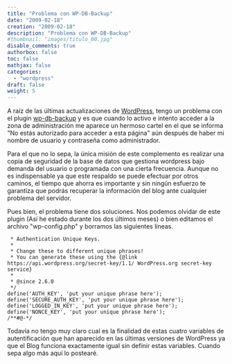 ```yaml
---
title: "Problema con WP-DB-Backup"
date: "2009-02-18"
creation: "2009-02-18"
description: "Problema con WP-DB-Backup"
#thumbnail: "images/titulo_00.jpg"
disable_comments: true
authorbox: false
toc: false
mathjax: false
categories:
  - "wordpress"
draft: false
weight: 5
---
```


A raíz de las últimas actualizaciones de [WordPress][1], tengo un problema con el plugin [wp-db-backup][2] y es que cuando lo activo e intento acceder a la zona de administración me aparece un hermoso cartel en el que se informa "No estás autorizado para acceder a esta página" aún después de haber mi nombre de usuario y contraseña como administrador.

Para el que no lo sepa, la única misión de este complemento es realizar una copia de seguridad de la base de datos que gestiona wordpress bajo demanda del usuario o programada con una cierta frecuencia. Aunque no es indispensable ya que este respaldo se puede efectuar por otros caminos, el tiempo que ahorra es importante y sin ningún esfuerzo te garantiza que podrás recuperar la información del blog ante cualquier problema del servidor.

Pues bien, el problema tiene dos soluciones. Nos podemos olvidar de este plugin (Así he estado durante los dos últimos meses) o bien editamos el archivo "wp-config.php" y borramos las siguientes líneas.

```
 * Authentication Unique Keys.
 *
 * Change these to different unique phrases!
 * You can generate these using the {@link https://api.wordpress.org/secret-key/1.1/ WordPress.org secret-key service}
 *
 * @since 2.6.0
 */
define('AUTH_KEY', 'put your unique phrase here');
define('SECURE_AUTH_KEY', 'put your unique phrase here');
define('LOGGED_IN_KEY', 'put your unique phrase here');
define('NONCE_KEY', 'put your unique phrase here');
/**#@-*/
```


Todavía no tengo muy claro cual es la finalidad de estas cuatro variables de autentificación que han aparecido en las últimas versiones de WordPress ya que el Blog funciona exactamente igual sin definir estas variables. Cuando sepa algo más aquí lo postearé.

 [1]: http://wordpress.org/
 [2]: http://wordpress.org/extend/plugins/wp-db-backup/